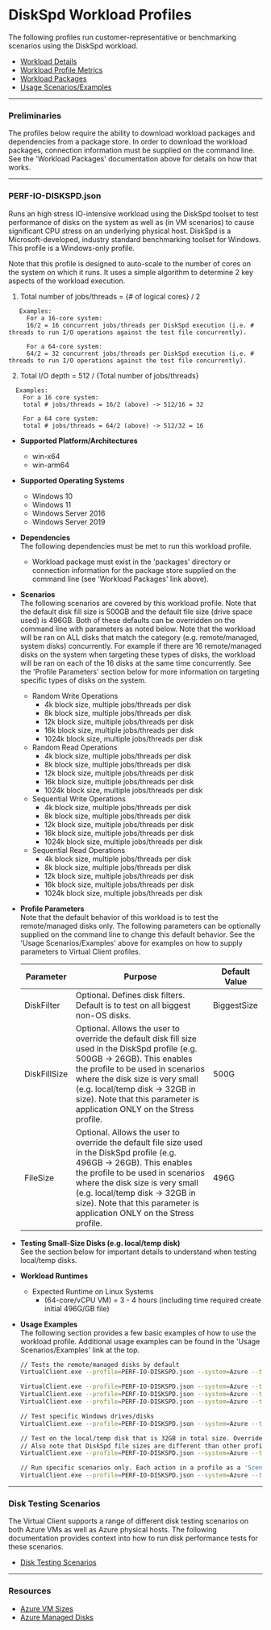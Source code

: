 ﻿# DiskSpd Workload Profiles
The following profiles run customer-representative or benchmarking scenarios using the DiskSpd workload.  

* [Workload Details](./DiskSpd.md)  
* [Workload Profile Metrics](./DiskSpdMetrics.md)
* [Workload Packages](./DependencyPackages.md)
* [Usage Scenarios/Examples](./UsageScenarios.md)

-----------------------------------------------------------------------

### Preliminaries
The profiles below require the ability to download workload packages and dependencies from a package store. In order to download the workload packages, connection information 
must be supplied on the command line. See the 'Workload Packages' documentation above for details on how that works.

-----------------------------------------------------------------------

### PERF-IO-DISKSPD.json
Runs an high stress IO-intensive workload using the DiskSpd toolset to test performance of disks on the system as well as 
(in VM scenarios) to cause significant CPU stress on an underlying physical host. DiskSpd is a Microsoft-developed, industry standard 
benchmarking toolset for Windows. This profile is a Windows-only profile.

Note that this profile is designed to auto-scale to the number of cores on the system on which it runs. It uses a simple algorithm to determine 2 key
aspects of the workload execution.

1) Total number of jobs/threads = {# of logical cores} / 2


```
   Examples:  
     For a 16-core system:
     16/2 = 16 concurrent jobs/threads per DiskSpd execution (i.e. # threads to run I/O operations against the test file concurrently).

     For a 64-core system:
     64/2 = 32 concurrent jobs/threads per DiskSpd execution (i.e. # threads to run I/O operations against the test file concurrently).
```
2) Total I/O depth =  512 / {Total number of jobs/threads}


 ```
   Examples:
     For a 16 core system:
     total # jobs/threads = 16/2 (above) -> 512/16 = 32

     For a 64 core system:
     total # jobs/threads = 64/2 (above) -> 512/32 = 16
```

* **Supported Platform/Architectures**
  * win-x64
  * win-arm64

* **Supported Operating Systems**
  * Windows 10
  * Windows 11
  * Windows Server 2016
  * Windows Server 2019

* **Dependencies**  
  The following dependencies must be met to run this workload profile.

  * Workload package must exist in the 'packages' directory or connection information for the package store supplied on the command line (see 'Workload Packages' link above).

* **Scenarios**  
  The following scenarios are covered by this workload profile. Note that the default disk fill size is 500GB and the default file size (drive space used)
  is 496GB. Both of these defaults can be overridden on the command line with parameters as noted below. Note that the workload will be ran on ALL disks that
  match the category (e.g. remote/managed, system disks) concurrently. For example if there are 16 remote/managed disks on the system when targeting these
  types of disks, the workload will be ran on each of the 16 disks at the same time concurrently. See the 'Profile Parameters' section below for more information
  on targeting specific types of disks on the system.

  * Random Write Operations
    * 4k block size, multiple jobs/threads per disk
    * 8k block size, multiple jobs/threads per disk
    * 12k block size, multiple jobs/threads per disk
    * 16k block size, multiple jobs/threads per disk
    * 1024k block size, multiple jobs/threads per disk
  * Random Read Operations
    * 4k block size, multiple jobs/threads per disk
    * 8k block size, multiple jobs/threads per disk
    * 12k block size, multiple jobs/threads per disk
    * 16k block size, multiple jobs/threads per disk
    * 1024k block size, multiple jobs/threads per disk
  * Sequential Write Operations
    * 4k block size, multiple jobs/threads per disk
    * 8k block size, multiple jobs/threads per disk
    * 12k block size, multiple jobs/threads per disk
    * 16k block size, multiple jobs/threads per disk
    * 1024k block size, multiple jobs/threads per disk
  * Sequential Read Operations
    * 4k block size, multiple jobs/threads per disk
    * 8k block size, multiple jobs/threads per disk
    * 12k block size, multiple jobs/threads per disk
    * 16k block size, multiple jobs/threads per disk
    * 1024k block size, multiple jobs/threads per disk

* **Profile Parameters**  
  Note that the default behavior of this workload is to test the remote/managed disks only. The following parameters can be optionally supplied
  on the command line to change this default behavior. See the 'Usage Scenarios/Examples' above for examples on how to supply parameters to 
  Virtual Client profiles.

  | Parameter                 | Purpose                                                                         | Default Value |
  |---------------------------|---------------------------------------------------------------------------------|---------------|
  | DiskFilter           | Optional. Defines disk filters. Default is to test on all biggest non-OS disks.     | BiggestSize |
  | DiskFillSize              | Optional. Allows the user to override the default disk fill size used in the DiskSpd profile (e.g. 500GB -> 26GB). This enables the profile to be used in scenarios where the disk size is very small (e.g. local/temp disk -> 32GB in size). Note that this parameter is application ONLY on the Stress profile. | 500G |
  | FileSize                  | Optional. Allows the user to override the default file size used in the DiskSpd profile (e.g. 496GB -> 26GB). This enables the profile to be used in scenarios where the disk size is very small (e.g. local/temp disk -> 32GB in size). Note that this parameter is application ONLY on the Stress profile. | 496G |

* **Testing Small-Size Disks (e.g. local/temp disk)**  
  See the section below for important details to understand when testing local/temp disks.

* **Workload Runtimes**  
  * Expected Runtime on Linux Systems
    * (64-core/vCPU VM) = 3 - 4 hours (including time required create initial 496G/GB file)

* **Usage Examples**  
  The following section provides a few basic examples of how to use the workload profile. Additional usage examples can be found in the
  'Usage Scenarios/Examples' link at the top.


  ``` bash
  // Tests the remote/managed disks by default
  VirtualClient.exe --profile=PERF-IO-DISKSPD.json --system=Azure --timeout=1440 --packageStore="{BlobConnectionString|SAS Uri}"

  VirtualClient.exe --profile=PERF-IO-DISKSPD.json --system=Azure --timeout=1440 --packageStore="{BlobConnectionString|SAS Uri}" --parameters=DiskFilter=OSDisk
  VirtualClient.exe --profile=PERF-IO-DISKSPD.json --system=Azure --timeout=1440 --packageStore="{BlobConnectionString|SAS Uri}" --parameters=DiskFilter=OSDisk:false
  VirtualClient.exe --profile=PERF-IO-DISKSPD.json --system=Azure --timeout=1440 --packageStore="{BlobConnectionString|SAS Uri}" --parameters=DiskFilter=BiggestSize

  // Test specific Windows drives/disks
  VirtualClient.exe --profile=PERF-IO-DISKSPD.json --system=Azure --timeout=1440 --packageStore="{BlobConnectionString|SAS Uri}" --parameters=DiskFilter=DiskPath:C:\,D:\

  // Test on the local/temp disk that is 32GB in total size. Override the default file size of 496G.
  // Also note that DiskSpd file sizes are different than other profiles (e.g. 26G vs. 26GB).
  VirtualClient.exe --profile=PERF-IO-DISKSPD.json --system=Azure --timeout=1440 --packageStore="{BlobConnectionString|SAS Uri}" --parameters=DiskFilter=OSDisk:false&smallestSize,,,DiskFillSize=26G,,,FileSize=26G

  // Run specific scenarios only. Each action in a profile as a 'Scenario' name.
  VirtualClient.exe --profile=PERF-IO-DISKSPD.json --system=Azure --timeout=1440 --packageStore="{BlobConnectionString|SAS Uri}" --scenarios=RandomWrite_4k_BlockSize,RandomWrite_8k_BlockSize,RandomRead_8k_BlockSize,RandomRead_4k_BlockSize
  ```

-----------------------------------------------------------------------

### Disk Testing Scenarios
The Virtual Client supports a range of different disk testing scenarios on both Azure VMs as well as Azure physical hosts. The following
documentation provides context into how to run disk performance tests for these scenarios.

* [Disk Testing Scenarios](./DiskTestingScenarios.md)

-----------------------------------------------------------------------

### Resources
* [Azure VM Sizes](https://docs.microsoft.com/en-us/azure/virtual-machines/sizes)
* [Azure Managed Disks](https://azure.microsoft.com/en-us/pricing/details/managed-disks/)